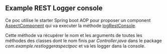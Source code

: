 ## Example REST Logger console

Ce poc utilise le starter Spring boot AOP pour proposer un
component [AspectComponent](src/main/java/com/example/restloggeraspectpoc/AspectComponent.java) qui va executer la
méthode [logRestConsole](src/main/java/com/example/restloggeraspectpoc/AspectComponent.java).

Cette méthode va récupérer le nom et les arguments de toutes les méthodes des classes dont le nom finis par *Controller.java*
dans le package *com.example.restloggeraspectpoc* et va les logger dans la console.
